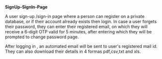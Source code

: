 **SignUp-SignIn-Page**

A user sign-up /sign-in page where a person can register on a private database, or if their account already exists then login.
In case a user forgets their password, they can enter their registered email, on which they will receive a 6-digit OTP valid for 5 minutes, after entering which they will be prompted to change password page.

After logging in , an automated email will be sent to user's registered mail id.
They can also download their details in 4 formas pdf,csv,txt and xls.
